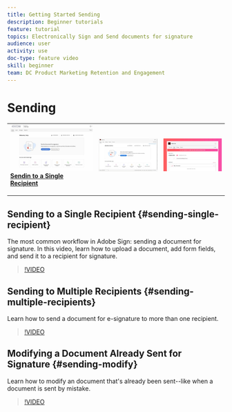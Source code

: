 ```yaml
---
title: Getting Started Sending
description: Beginner tutorials
feature: tutorial
topics: Electronically Sign and Send documents for signature
audience: user
activity: use
doc-type: feature video
skill: beginner
team: DC Product Marketing Retention and Engagement
---
```


# Sending

<table>
<tr>
  <td>
    <a href="#sending-single-recipient">
      <img alt="Sending to Single Recipient" src="assets/Send-to-single-recipient.png" />
    </a>
    <div>
    <a href="#sending-single-recipient"><strong>Sendin to a Single Recipient</strong></a>
    </div>
    <br>
  </td>
  <td>
    <a href="#sending-multiple-recipients">
    <img alt="Sending to Multiple Recipients" src="assets/Sending-to-multiple-recipients.png" />
    <div>
    <br>
  </td>
  <td>
    <a href="#sending-modify">
    <img alt="Modifying a Document Already Sent for Signature" src="assets/Modifying-sending.png" />
    <div>
    <br>
  </td>
</tr>
</table>

## Sending to a Single Recipient {#sending-single-recipient}
The most common workflow in Adobe Sign: sending a document for signature. In this video, learn how to upload a document, add form fields, and send it to a recipient for signature.

>[!VIDEO](https://video.tv.adobe.com/v/33659?hidetitle=true)

## Sending to Multiple Recipients {#sending-multiple-recipients}

Learn how to send a document for e-signature to more than one recipient.

>[!VIDEO](https://video.tv.adobe.com/v/33661?hidetitle=true)

## Modifying a Document Already Sent for Signature {#sending-modify}

Learn how to modify an document that's already been sent--like when a document is sent by mistake.

>[!VIDEO](https://video.tv.adobe.com/v/17343?hidetitle=true)